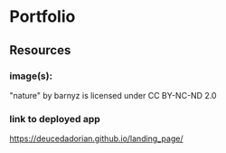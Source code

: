 # Portfolio

## Resources

### image(s):

"nature" by barnyz is licensed under CC BY-NC-ND 2.0

### link to deployed app

https://deucedadorian.github.io/landing_page/
